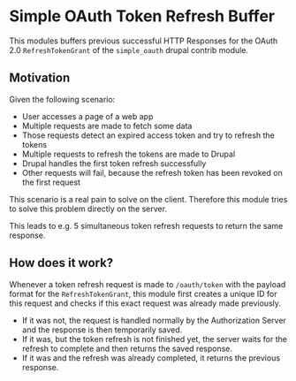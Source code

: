 # Simple OAuth Token Refresh Buffer

This modules buffers previous successful HTTP Responses for the OAuth 2.0 `RefreshTokenGrant` of the `simple_oauth` drupal contrib module.

## Motivation

Given the following scenario:

- User accesses a page of a web app
- Multiple requests are made to fetch some data
- Those requests detect an expired access token and try to refresh the tokens
- Multiple requests to refresh the tokens are made to Drupal
- Drupal handles the first token refresh successfully
- Other requests will fail, because the refresh token has been revoked on the first request

This scenario is a real pain to solve on the client.
Therefore this module tries to solve this problem directly on the server.

This leads to e.g. 5 simultaneous token refresh requests to return the same response.

## How does it work?

Whenever a token refresh request is made to `/oauth/token` with the payload format for the `RefreshTokenGrant`, this module first creates a unique ID for this request and checks if this exact request was already made previously.

- If it was not, the request is handled normally by the Authorization Server and the response is then temporarily saved.
- If it was, but the token refresh is not finished yet, the server waits for the refresh to complete and then returns the saved response.
- If it was and the refresh was already completed, it returns the previous response.
